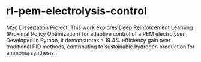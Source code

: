 # rl-pem-electrolysis-control
MSc Dissertation Project: This work explores Deep Reinforcement Learning (Proximal Policy Optimization) for adaptive control of a PEM electrolyser. Developed in Python, it demonstrates a 19.4% efficiency gain over traditional PID methods, contributing to sustainable hydrogen production for ammonia synthesis.

